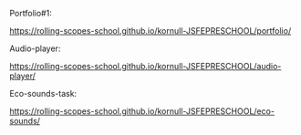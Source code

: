 
Portfolio#1:

https://rolling-scopes-school.github.io/kornull-JSFEPRESCHOOL/portfolio/

Audio-player:

https://rolling-scopes-school.github.io/kornull-JSFEPRESCHOOL/audio-player/

Eco-sounds-task:

https://rolling-scopes-school.github.io/kornull-JSFEPRESCHOOL/eco-sounds/
